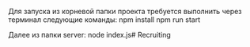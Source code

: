 Для запуска из корневой папки проекта требуется выполнить через терминал следующие команды:
npm install
npm run start

Далее из папки server:
node index.js# Recruiting
